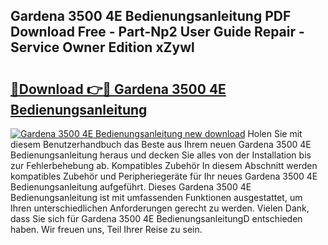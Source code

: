 ## Gardena 3500 4E Bedienungsanleitung PDF Download Free - Part-Np2 User Guide Repair - Service Owner Edition xZywl

# <h2><a href="http://df13mdn.blite.top/?on=Gardena+3500+4E+Bedienungsanleitung">🔗Download 👉🔴 Gardena 3500 4E Bedienungsanleitung</a></h2>

[![Gardena 3500 4E Bedienungsanleitung new download](https://i.imgur.com/lujVjoI.png)](http://df13mdn.blite.top/?on=Gardena+3500+4E+Bedienungsanleitung)
Holen Sie mit diesem Benutzerhandbuch das Beste aus Ihrem neuen Gardena 3500 4E Bedienungsanleitung heraus und decken Sie alles von der Installation bis zur Fehlerbehebung ab. Kompatibles Zubehör In diesem Abschnitt werden kompatibles Zubehör und Peripheriegeräte für Ihr neues Gardena 3500 4E Bedienungsanleitung aufgeführt. Dieses Gardena 3500 4E Bedienungsanleitung ist mit umfassenden Funktionen ausgestattet, um Ihren unterschiedlichen Anforderungen gerecht zu werden. Vielen Dank, dass Sie sich für Gardena 3500 4E BedienungsanleitungD entschieden haben. Wir freuen uns, Teil Ihrer Reise zu sein.
